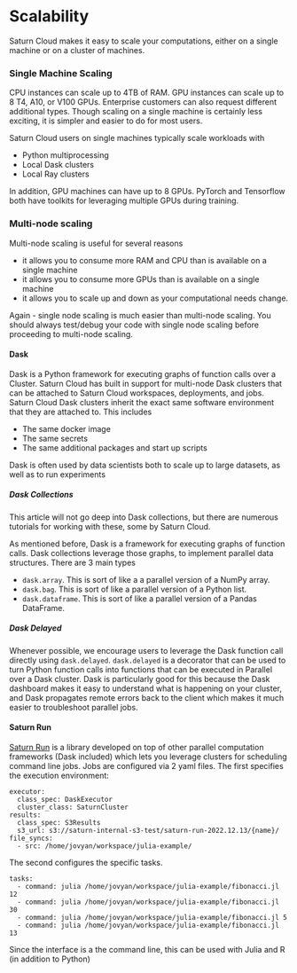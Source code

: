 # Scalability

Saturn Cloud makes it easy to scale your computations, either on a single machine or on a cluster of machines.

### Single Machine Scaling

CPU instances can scale up to 4TB of RAM. GPU instances can scale up to 8 T4, A10, or V100 GPUs. Enterprise customers can also request different additional types. Though scaling on a single machine is certainly less exciting, it is simpler and easier to do for most users.

Saturn Cloud users on single machines typically scale workloads with

- Python multiprocessing
- Local Dask clusters
- Local Ray clusters

In addition, GPU machines can have up to 8 GPUs. PyTorch and Tensorflow both have toolkits for leveraging multiple GPUs during training.

### Multi-node scaling

Multi-node scaling is useful for several reasons
- it allows you to consume more RAM and CPU than is available on a single machine
- it allows you to consume more GPUs than is available on a single machine
- it allows you to scale up and down as your computational needs change.

Again - single node scaling is much easier than multi-node scaling. You should always test/debug your code with single node scaling before proceeding to multi-node scaling.

#### Dask

Dask is a Python framework for executing graphs of function calls over a Cluster. Saturn Cloud has built in support for multi-node Dask clusters that can be attached to Saturn Cloud workspaces, deployments, and jobs. Saturn Cloud Dask clusters inherit the exact same software environment that they are attached to. This includes

- The same docker image
- The same secrets
- The same additional packages and start up scripts

Dask is often used by data scientists both to scale up to large datasets, as well as to run experiments

##### Dask Collections

This article will not go deep into Dask collections, but there are numerous tutorials for working with these, some by Saturn Cloud.

As mentioned before, Dask is a framework for executing graphs of function calls. Dask collections leverage those graphs, to implement parallel data structures. There are 3 main types

- `dask.array`. This is sort of like a a parallel version of a NumPy array.
- `dask.bag`. This is sort of like a parallel version of a Python list.
- `dask.dataframe`. This is sort of like a parallel version of a Pandas DataFrame.

##### Dask Delayed

Whenever possible, we encourage users to leverage the Dask function call directly using `dask.delayed`. `dask.delayed` is a decorator that can be used to turn Python function calls into functions that can be executed in Parallel over a Dask cluster. Dask is particularly good for this because the Dask dashboard makes it easy to understand what is happening on your cluster, and Dask propagates remote errors back to the client which makes it much easier to troubleshoot parallel jobs.

#### Saturn Run

[Saturn Run](https://github.com/saturncloud/saturn-run) is a library developed on top of other parallel computation frameworks (Dask included) which lets you leverage clusters for scheduling command line jobs. Jobs are configured via 2 yaml files. The first specifies the execution environment:

```
executor:
  class_spec: DaskExecutor
  cluster_class: SaturnCluster
results:
  class_spec: S3Results
  s3_url: s3://saturn-internal-s3-test/saturn-run-2022.12.13/{name}/
file_syncs:
  - src: /home/jovyan/workspace/julia-example/

```

The second configures the specific tasks.

```
tasks:
  - command: julia /home/jovyan/workspace/julia-example/fibonacci.jl 12
  - command: julia /home/jovyan/workspace/julia-example/fibonacci.jl 30
  - command: julia /home/jovyan/workspace/julia-example/fibonacci.jl 5
  - command: julia /home/jovyan/workspace/julia-example/fibonacci.jl 13
```

Since the interface is a the command line, this can be used with Julia and R (in addition to Python)
